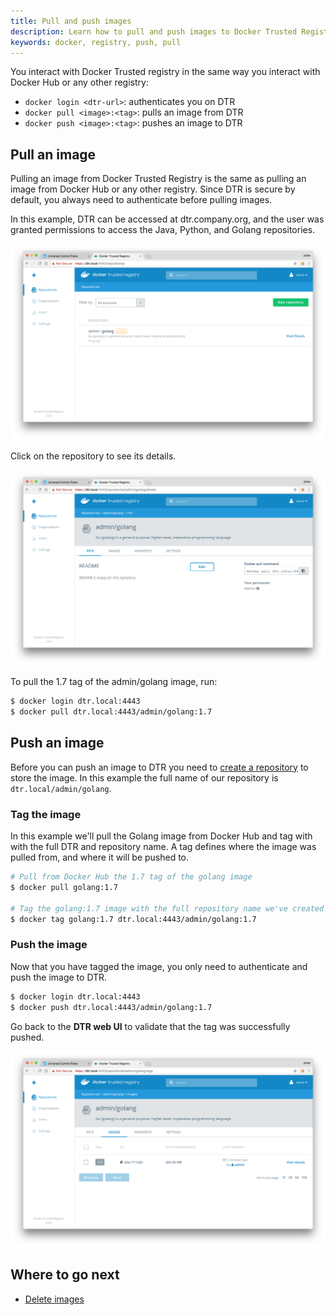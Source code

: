 ```yaml
---
title: Pull and push images
description: Learn how to pull and push images to Docker Trusted Registry.
keywords: docker, registry, push, pull
---
```


You interact with Docker Trusted registry in the same way you interact with
Docker Hub or any other registry:

* `docker login <dtr-url>`: authenticates you on DTR
* `docker pull <image>:<tag>`: pulls an image from DTR
* `docker push <image>:<tag>`: pushes an image to DTR

## Pull an image

Pulling an image from Docker Trusted Registry is the same as pulling an image
from Docker Hub or any other registry. Since DTR is secure by default, you
always need to authenticate before pulling images.

In this example, DTR can be accessed at dtr.company.org, and the user
was granted permissions to access the Java, Python, and Golang repositories.

![](../../images/pull-push-images-1.png)

Click on the repository to see its details.

![](../../images/pull-push-images-2.png)

To pull the 1.7 tag of the admin/golang image, run:

```bash
$ docker login dtr.local:4443
$ docker pull dtr.local:4443/admin/golang:1.7
```

## Push an image

Before you can push an image to DTR you need to [create a repository](index.md)
to store the image. In this example the full name of our repository is
`dtr.local/admin/golang`.

### Tag the image

In this example we'll pull the Golang image from Docker Hub and tag with with
the full DTR and repository name. A tag defines where the image was pulled
from, and where it will be pushed to.

```bash
# Pull from Docker Hub the 1.7 tag of the golang image
$ docker pull golang:1.7

# Tag the golang:1.7 image with the full repository name we've created in DTR
$ docker tag golang:1.7 dtr.local:4443/admin/golang:1.7
```

### Push the image

Now that you have tagged the image, you only need to authenticate and push the
image to DTR.

```bash
$ docker login dtr.local:4443
$ docker push dtr.local:4443/admin/golang:1.7
```

Go back to the **DTR web UI** to validate that the tag was successfully pushed.

![](../../images/pull-push-images-3.png)

## Where to go next

* [Delete images](delete-images.md)
